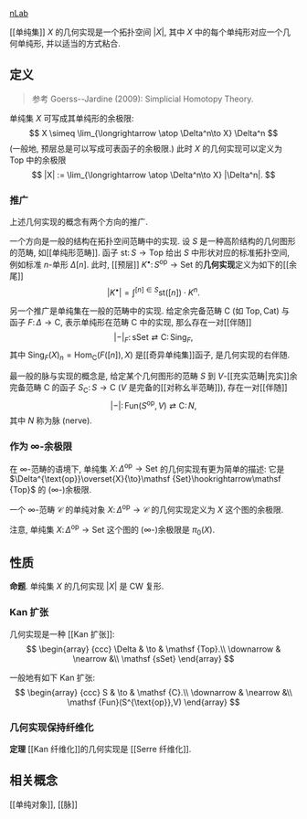 
[nLab](https://ncatlab.org/nlab/show/geometric+realization)

[[单纯集]] $X$ 的几何实现是一个拓扑空间 $|X|$, 其中 $X$ 中的每个单纯形对应一个几何单纯形, 并以适当的方式粘合.

## 定义

> 参考 Goerss--Jardine (2009): Simplicial Homotopy Theory.

单纯集 $X$ 可写成其单纯形的余极限:
$$
X \simeq \lim_{\longrightarrow \atop \Delta^n\to X} \Delta^n
$$
(一般地, 预层总是可以写成可表函子的余极限.) 此时 $X$ 的几何实现可以定义为 $\mathsf {Top}$ 中的余极限
$$
|X| := \lim_{\longrightarrow \atop \Delta^n\to X} |\Delta^n|.
$$
### 推广

上述几何实现的概念有两个方向的推广.

一个方向是一般的结构在拓扑空间范畴中的实现. 设 $S$ 是一种高阶结构的几何图形的范畴, 如[[单纯形范畴]]. 函子 $\text{st}\colon S\to \mathsf {Top}$ 给出 $S$ 中形状对应的标准拓扑空间, 例如标准 $n$-单形 $\Delta[n]$. 此时, [[预层]] $K^\bullet \colon S^{\text{op}}\to\mathsf {Set}$ 的**几何实现**定义为如下的[[余尾]]
$$
	|K^\bullet|=\int^{[n]\in S} \text{st}([n])\cdot K^n.
$$

另一个推广是单纯集在一般的范畴中的实现. 给定余完备范畴 $\mathsf C$ (如 $\mathsf {Top}, \mathsf {Cat}$) 与函子 $F \colon \Delta \to \mathsf C$, 表示单纯形在范畴 $\mathsf C$ 中的实现, 那么存在一对[[伴随]]
$$
|{-}|_F \colon \mathsf {sSet} \rightleftarrows \mathsf C \colon \operatorname{Sing}_F,
$$
其中 $\operatorname{Sing}_F(X)_n =\operatorname{Hom}_{\mathsf C}(F([n]),X)$ 是[[奇异单纯集]]函子, 是几何实现的右伴随.

最一般的脉与实现的概念是, 给定某个几何图形的范畴 $S$ 到 $V$-[[充实范畴|充实]]余完备范畴 $\mathsf C$ 的函子 $S_{\mathsf C} \colon S \to \mathsf C$ ($V$ 是完备的[[对称幺半范畴]]), 存在一对[[伴随]]
$$
|{-}| \colon \mathsf {Fun}(S^{\text{op}},V) \rightleftarrows \mathsf C \colon N,
$$
其中 $N$ 称为脉 (nerve).

### 作为 $\infty$-余极限

在 $\infty$-范畴的语境下, 单纯集 $X\colon \Delta^{\text{op}}\to\mathsf {Set}$ 的几何实现有更为简单的描述: 它是 $\Delta^{\text{op}}\overset{X}{\to}\mathsf {Set}\hookrightarrow\mathsf {Top}$ 的 ($\infty$-)余极限.

一个 $\infty$-范畴 $\mathcal C$ 的单纯对象 $X\colon \Delta^{\text{op}}\to\mathcal C$ 的几何实现定义为 $X$ 这个图的余极限.

注意, 单纯集 $X\colon \Delta^{\text{op}}\to\mathsf {Set}$ 这个图的 ($\infty$-)余极限是 $\pi_0(X)$.

## 性质

**命题**. 单纯集 $X$ 的几何实现 $|X|$ 是 CW 复形.

### Kan 扩张

几何实现是一种 [[Kan 扩张]]:
$$
\begin{array}
	{ccc}
	\Delta & \to & \mathsf {Top}.\\
	\downarrow & \nearrow &\\
	\mathsf {sSet}
\end{array}
$$

一般地有如下 Kan 扩张:
$$
\begin{array}
	{ccc}
	S & \to & \mathsf {C}.\\
	\downarrow & \nearrow &\\
	\mathsf {Fun}(S^{\text{op}},V)
\end{array}
$$

### 几何实现保持纤维化

**定理** [[Kan 纤维化]]的几何实现是 [[Serre 纤维化]].

## 相关概念

[[单纯对象]], [[脉]]